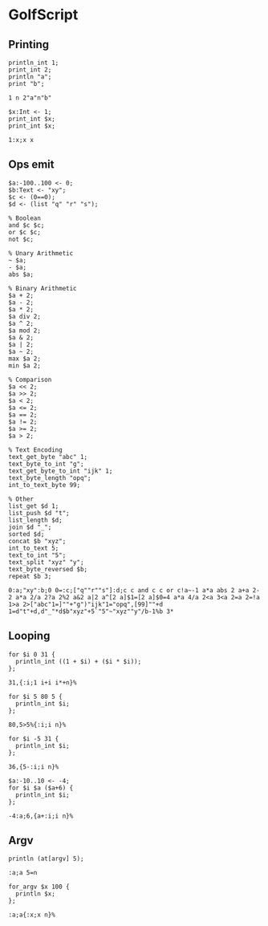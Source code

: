 # GolfScript

## Printing

```polygolf
println_int 1;
print_int 2;
println "a";
print "b";
```

```golfscript nogolf
1 n 2"a"n"b"
```

```polygolf
$x:Int <- 1;
print_int $x;
print_int $x;
```

```golfscript nogolf
1:x;x x
```

## Ops emit

```polygolf
$a:-100..100 <- 0;
$b:Text <- "xy";
$c <- (0==0);
$d <- (list "q" "r" "s");

% Boolean
and $c $c;
or $c $c;
not $c;

% Unary Arithmetic
~ $a;
- $a;
abs $a;

% Binary Arithmetic
$a + 2;
$a - 2;
$a * 2;
$a div 2;
$a ^ 2;
$a mod 2;
$a & 2;
$a | 2;
$a ~ 2;
max $a 2;
min $a 2;

% Comparison
$a << 2;
$a >> 2;
$a < 2;
$a <= 2;
$a == 2;
$a != 2;
$a >= 2;
$a > 2;

% Text Encoding
text_get_byte "abc" 1;
text_byte_to_int "g";
text_get_byte_to_int "ijk" 1;
text_byte_length "opq";
int_to_text_byte 99;

% Other
list_get $d 1;
list_push $d "t";
list_length $d;
join $d "_";
sorted $d;
concat $b "xyz";
int_to_text 5;
text_to_int "5";
text_split "xyz" "y";
text_byte_reversed $b;
repeat $b 3;

```

```golfscript nogolf
0:a;"xy":b;0 0=:c;["q""r""s"]:d;c c and c c or c!a~-1 a*a abs 2 a+a 2- 2 a*a 2/a 2?a 2%2 a&2 a|2 a^[2 a]$1=[2 a]$0=4 a*a 4/a 2<a 3<a 2=a 2=!a 1>a 2>["abc"1=]""+"g")"ijk"1="opq",[99]""+d 1=d"t"+d,d"_"*d$b"xyz"+5`"5"~"xyz""y"/b-1%b 3*
```

## Looping

```polygolf
for $i 0 31 {
  println_int ((1 + $i) + ($i * $i));
};
```

```golfscript bytes
31,{:i;1 i+i i*+n}%
```

```polygolf
for $i 5 80 5 {
  println_int $i;
};
```

```golfscript nogolf
80,5>5%{:i;i n}%
```

```polygolf
for $i -5 31 {
  println_int $i;
};
```

```golfscript nogolf
36,{5-:i;i n}%
```

```polygolf
$a:-10..10 <- -4;
for $i $a ($a+6) {
  println_int $i;
};
```

```golfscript nogolf
-4:a;6,{a+:i;i n}%
```

## Argv

```polygolf
println (at[argv] 5);
```

```golfscript nogolf
:a;a 5=n
```

```polygolf
for_argv $x 100 {
  println $x;
};
```

```golfscript nogolf
:a;a{:x;x n}%
```
